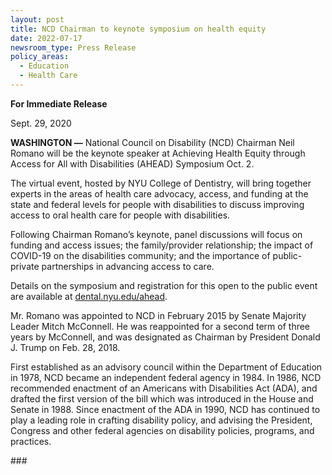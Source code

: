 ```yaml
---
layout: post
title: NCD Chairman to keynote symposium on health equity
date: 2022-07-17
newsroom_type: Press Release
policy_areas:
  - Education
  - Health Care
---
```

**For Immediate Release**                                                               

Sept. 29, 2020                                     

**WASHINGTON —** National Council on Disability (NCD) Chairman Neil Romano will be the keynote speaker at Achieving Health Equity through Access for All with Disabilities (AHEAD) Symposium Oct. 2.

The virtual event, hosted by NYU College of Dentistry, will bring together experts in the areas of health care advocacy, access, and funding at the state and federal levels for people with disabilities to discuss improving access to oral health care for people with disabilities.

Following Chairman Romano’s keynote, panel discussions will focus on funding and access issues; the family/provider relationship; the impact of COVID-19 on the disabilities community; and the importance of public-private partnerships in advancing access to care.

Details on the symposium and registration for this open to the public event are available at [dental.nyu.edu/ahead](https://dental.nyu.edu/ahead).

Mr. Romano was appointed to NCD in February 2015 by Senate Majority Leader Mitch McConnell. He was reappointed for a second term of three years by McConnell, and was designated as Chairman by President Donald J. Trump on Feb. 28, 2018.   

First established as an advisory council within the Department of Education in 1978, NCD became an independent federal agency in 1984. In 1986, NCD recommended enactment of an Americans with Disabilities Act (ADA), and drafted the first version of the bill which was introduced in the House and Senate in 1988. Since enactment of the ADA in 1990, NCD has continued to play a leading role in crafting disability policy, and advising the President, Congress and other federal agencies on disability policies, programs, and practices.

\###